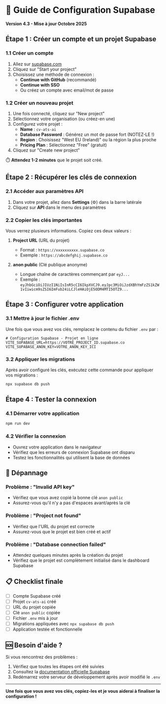 # 🚀 Guide de Configuration Supabase
**Version 4.3 - Mise à jour Octobre 2025**

## Étape 1 : Créer un compte et un projet Supabase

### 1.1 Créer un compte
1. Allez sur [supabase.com](https://supabase.com)
2. Cliquez sur "Start your project"
3. Choisissez une méthode de connexion :
   - **Continue with GitHub** (recommandé)
   - **Continue with SSO**
   - Ou créez un compte avec email/mot de passe

### 1.2 Créer un nouveau projet
1. Une fois connecté, cliquez sur "New project"
2. Sélectionnez votre organisation (ou créez-en une)
3. Configurez votre projet :
   - **Name** : `cv-ats-ai`
   - **Database Password** : Générez un mot de passe fort (NOTEZ-LE !)
   - **Region** : Choisissez "West EU (Ireland)" ou la région la plus proche
   - **Pricing Plan** : Sélectionnez "Free" (gratuit)
4. Cliquez sur "Create new project"

⏱️ **Attendez 1-2 minutes** que le projet soit créé.

## Étape 2 : Récupérer les clés de connexion

### 2.1 Accéder aux paramètres API
1. Dans votre projet, allez dans **Settings** (⚙️) dans la barre latérale
2. Cliquez sur **API** dans le menu des paramètres

### 2.2 Copier les clés importantes
Vous verrez plusieurs informations. Copiez ces deux valeurs :

1. **Project URL** (URL du projet)
   - Format : `https://xxxxxxxxxx.supabase.co`
   - Exemple : `https://abcdefghij.supabase.co`

2. **anon public** (Clé publique anonyme)
   - Longue chaîne de caractères commençant par `eyJ...`
   - Exemple : `eyJhbGciOiJIUzI1NiIsInR5cCI6IkpXVCJ9.eyJpc3MiOiJzdXBhYmFzZS1kZW1vIiwicm9sZSI6ImFub24iLCJleHAiOjE5ODM4MTI5OTZ9...`

## Étape 3 : Configurer votre application

### 3.1 Mettre à jour le fichier .env
Une fois que vous avez vos clés, remplacez le contenu du fichier `.env` par :

```env
# Configuration Supabase - Projet en ligne
VITE_SUPABASE_URL=https://VOTRE_PROJECT_ID.supabase.co
VITE_SUPABASE_ANON_KEY=VOTRE_ANON_KEY_ICI
```

### 3.2 Appliquer les migrations
Après avoir configuré les clés, exécutez cette commande pour appliquer vos migrations :

```bash
npx supabase db push
```

## Étape 4 : Tester la connexion

### 4.1 Démarrer votre application
```bash
npm run dev
```

### 4.2 Vérifier la connexion
- Ouvrez votre application dans le navigateur
- Vérifiez que les erreurs de connexion Supabase ont disparu
- Testez les fonctionnalités qui utilisent la base de données

## 🔧 Dépannage

### Problème : "Invalid API key"
- Vérifiez que vous avez copié la bonne clé `anon public`
- Assurez-vous qu'il n'y a pas d'espaces avant/après la clé

### Problème : "Project not found"
- Vérifiez que l'URL du projet est correcte
- Assurez-vous que le projet est bien créé et actif

### Problème : "Database connection failed"
- Attendez quelques minutes après la création du projet
- Vérifiez que le projet est complètement initialisé dans le dashboard Supabase

## 📋 Checklist finale

- [ ] Compte Supabase créé
- [ ] Projet `cv-ats-ai` créé
- [ ] URL du projet copiée
- [ ] Clé `anon public` copiée
- [ ] Fichier `.env` mis à jour
- [ ] Migrations appliquées avec `npx supabase db push`
- [ ] Application testée et fonctionnelle

## 🆘 Besoin d'aide ?

Si vous rencontrez des problèmes :
1. Vérifiez que toutes les étapes ont été suivies
2. Consultez la [documentation officielle Supabase](https://supabase.com/docs)
3. Redémarrez votre serveur de développement après avoir modifié le `.env`

---

**Une fois que vous avez vos clés, copiez-les et je vous aiderai à finaliser la configuration !**